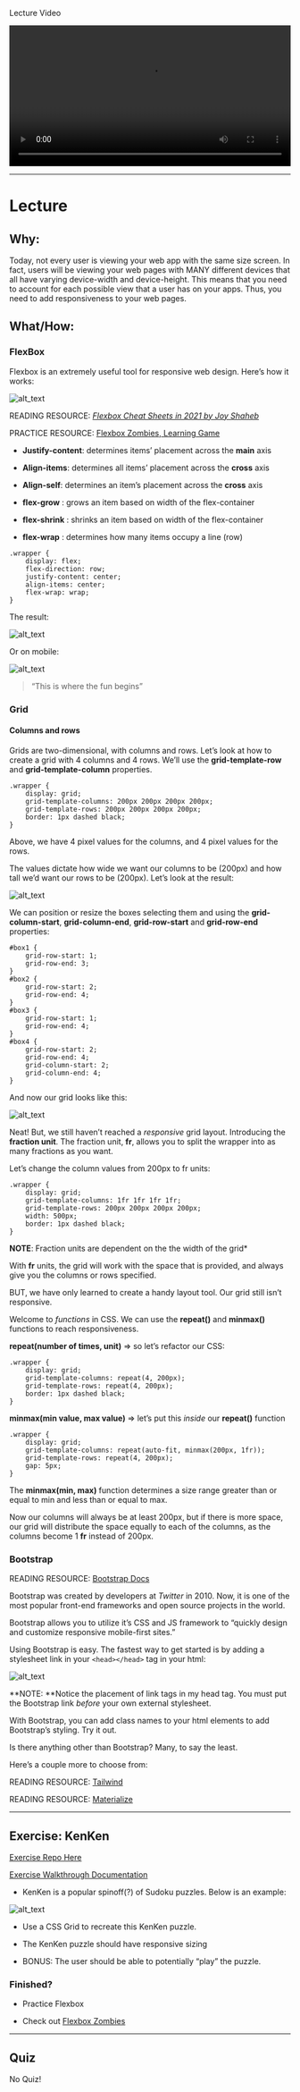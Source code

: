 Lecture Video

<video width="100%" height="auto" controls>
  <source src="https://vimeo.com/512728838/1f2b5d7393" type="video/mp4">
</video>

---

# Lecture

## Why:

Today, not every user is viewing your web app with the same size screen. In fact, users will be viewing your web pages with MANY different devices that all have varying device-width and device-height. This means that you need to account for each possible view that a user has on your apps. Thus, you need to add responsiveness to your web pages.

## What/How:

### FlexBox

Flexbox is an extremely useful tool for responsive web design. Here’s how it works:

![alt_text](assets/lectures/images/css-flexbox-and-grid1.png)

READING RESOURCE: _[Flexbox Cheat Sheets in 2021 by Joy Shaheb](https://dev.to/joyshaheb/flexbox-cheat-sheets-in-2021-css-2021-3edl)_

PRACTICE RESOURCE: [Flexbox Zombies, Learning Game](https://mastery.games/flexboxzombies/)

- **Justify-content**: determines items’ placement across the **main** axis

- **Align-items**: determines all items’ placement across the **cross** axis

- **Align-self**: determines an item’s placement across the **cross** axis

- **flex-grow** : grows an item based on width of the flex-container

- **flex-shrink** : shrinks an item based on width of the flex-container

- **flex-wrap** : determines how many items occupy a line (row)

```
.wrapper {
    display: flex;
    flex-direction: row;
    justify-content: center;
    align-items: center;
    flex-wrap: wrap;
}
```

The result:

![alt_text](assets/lectures/images/css-flexbox-and-grid2.png)

Or on mobile:

![alt_text](assets/lectures/images/css-flexbox-and-grid3.png)

> “This is where the fun begins”

### Grid

#### Columns and rows

Grids are two-dimensional, with columns and rows. Let’s look at how to create a grid with 4 columns and 4 rows. We’ll use the **grid-template-row** and **grid-template-column** properties.

```
.wrapper {
    display: grid;
    grid-template-columns: 200px 200px 200px 200px;
    grid-template-rows: 200px 200px 200px 200px;
    border: 1px dashed black;
}
```

Above, we have 4 pixel values for the columns, and 4 pixel values for the rows.

The values dictate how wide we want our columns to be (200px) and how tall we’d want our rows to be (200px). Let’s look at the result:

![alt_text](assets/lectures/images/css-flexbox-and-grid4.png)

We can position or resize the boxes selecting them and using the **grid-column-start**, **grid-column-end**, **grid-row-start** and **grid-row-end** properties:

```
#box1 {
    grid-row-start: 1;
    grid-row-end: 3;
}
#box2 {
    grid-row-start: 2;
    grid-row-end: 4;
}
#box3 {
    grid-row-start: 1;
    grid-row-end: 4;
}
#box4 {
    grid-row-start: 2;
    grid-row-end: 4;
    grid-column-start: 2;
    grid-column-end: 4;
}
```

And now our grid looks like this:

![alt_text](assets/lectures/images/css-flexbox-and-grid5.png)

Neat! But, we still haven’t reached a _responsive_ grid layout. Introducing the **fraction unit**. The fraction unit, **fr**, allows you to split the wrapper into as many fractions as you want.

Let’s change the column values from 200px to fr units:

```
.wrapper {
    display: grid;
    grid-template-columns: 1fr 1fr 1fr 1fr;
    grid-template-rows: 200px 200px 200px 200px;
    width: 500px;
    border: 1px dashed black;
}
```

**NOTE**: Fraction units are dependent on the the width of the grid\*

With **fr** units, the grid will work with the space that is provided, and always give you the columns or rows specified.

BUT, we have only learned to create a handy layout tool. Our grid still isn’t responsive.

Welcome to _functions_ in CSS. We can use the **repeat()** and **minmax()** functions to reach responsiveness.

**repeat(number of times, unit)** => so let’s refactor our CSS:

```
.wrapper {
    display: grid;
    grid-template-columns: repeat(4, 200px);
    grid-template-rows: repeat(4, 200px);
    border: 1px dashed black;
}
```

**minmax(min value, max value)** => let’s put this _inside_ our **repeat()** function

```
.wrapper {
    display: grid;
    grid-template-columns: repeat(auto-fit, minmax(200px, 1fr));
    grid-template-rows: repeat(4, 200px);
    gap: 5px;
}
```

The **minmax(min, max)** function determines a size range greater than or equal to min and less than or equal to max.

Now our columns will always be at least 200px, but if there is more space, our grid will distribute the space equally to each of the columns, as the columns become 1 **fr** instead of 200px.

### Bootstrap

READING RESOURCE: [Bootstrap Docs](https://getbootstrap.com/docs/4.5/getting-started/introduction/)

Bootstrap was created by developers at _Twitter_ in 2010. Now, it is one of the most popular front-end frameworks and open source projects in the world.

Bootstrap allows you to utilize it’s CSS and JS framework to “quickly design and customize responsive mobile-first sites.”

Using Bootstrap is easy. The fastest way to get started is by adding a stylesheet link in your `<head></head>` tag in your html:

![alt_text](assets/lectures/images/css-flexbox-and-grid6.png)

**NOTE: **Notice the placement of link tags in my head tag. You must put the Bootstrap link _before_ your own external stylesheet.

With Bootstrap, you can add class names to your html elements to add Bootstrap’s styling. Try it out.

Is there anything other than Bootstrap? Many, to say the least.

Here’s a couple more to choose from:

READING RESOURCE: [Tailwind](https://tailwindcss.com/)

READING RESOURCE: [Materialize](https://materializecss.com/getting-started.html)

---

## Exercise: KenKen

[Exercise Repo Here](https://github.com/TannerDrayton/CSS-KenKen/tree/main)

[Exercise Walkthrough Documentation](https://docs.google.com/document/d/17RYLvy9LhLQo1KeRzvfZQNRMOjtoR37EuS00KA-FNbE/edit?usp=sharing)

- KenKen is a popular spinoff(?) of Sudoku puzzles. Below is an example:

![alt_text](assets/lectures/images/css-flexbox-and-grid6.png)

- Use a CSS Grid to recreate this KenKen puzzle.

- The KenKen puzzle should have responsive sizing

- BONUS: The user should be able to potentially “play” the puzzle.

### Finished?

- Practice Flexbox

- Check out [Flexbox Zombies](https://mastery.games/flexboxzombies/)

---

## Quiz

No Quiz!
